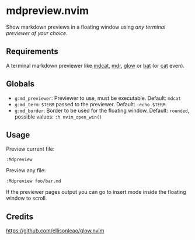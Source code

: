 # mdpreview.nvim

Show markdown previews in a floating window using _any terminal previewer of your choice_.

## Requirements

A terminal markdown previewer like [mdcat](https://github.com/lunaryorn/mdcat), [mdr](https://github.com/MichaelMure/mdr), [glow](https://github.com/charmbracelet/glow) or [bat](https://github/sharkdp/bat) (or [cat](https://en.wikipedia.org/wiki/Cat_(Unix)) even).

## Globals

 - `g:md_previewer`: Previewer to use, must be executable. Default: `mdcat`
 - `g:md_term`: `$TERM` passed to the previewer. Default: `:echo $TERM`.
 - `g:md_border`: Border to be used for the floating window. Default: `rounded`, possible values: `:h nvim_open_win()`

## Usage
Preview current file:
```vim
:Mdpreview
```

Preview any file:
```vim
:Mdpreview foo/bar.md
```
If the previewer pages output you can go to insert mode inside the floating window to scroll.

## Credits
https://github.com/ellisonleao/glow.nvim
